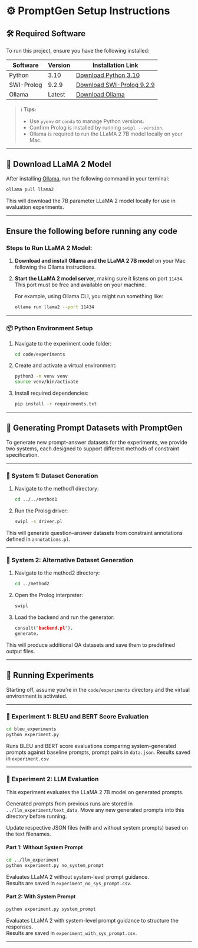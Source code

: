 
# ⚙️ PromptGen Setup Instructions

## 🛠️ Required Software

To run this project, ensure you have the following installed:

| Software     | Version  | Installation Link                                                                            |
|--------------|----------|----------------------------------------------------------------------------------------------|
| Python       | 3.10     | [Download Python 3.10](https://www.python.org/downloads/release/python-3100/)               |
| SWI-Prolog   | 9.2.9    | [Download SWI-Prolog 9.2.9](https://www.swi-prolog.org/Download.html)                        |
| Ollama       | Latest   | [Download Ollama](https://ollama.com/download)                                              |

> ℹ️ **Tips:**  
> - Use `pyenv` or `conda` to manage Python versions.  
> - Confirm Prolog is installed by running `swipl --version`.  
> - Ollama is required to run the LLaMA 2 7B model locally on your Mac.

---

## 🧠 Download LLaMA 2 Model

After installing [Ollama](https://ollama.com), run the following command in your terminal:

```bash
ollama pull llama2
```

This will download the 7B parameter LLaMA 2 model locally for use in evaluation experiments.



---

## Ensure the following before running any code


### Steps to Run LLaMA 2 Model:

1. **Download and install Ollama and the LLaMA 2 7B model** on your Mac following the Ollama instructions.

2. **Start the LLaMA 2 model server**, making sure it listens on port `11434`. This port must be free and available on your machine.

   For example, using Ollama CLI, you might run something like:
   ```bash
   ollama run llama2 --port 11434
   ```

---

### 📦 Python Environment Setup

1. Navigate to the experiment code folder:
   ```bash
   cd code/experiments
   ```

2. Create and activate a virtual environment:
   ```bash
   python3 -m venv venv
   source venv/bin/activate
   ```

3. Install required dependencies:
   ```bash
   pip install -r requirements.txt
   ```

---
## 🧾 Generating Prompt Datasets with PromptGen

To generate new prompt–answer datasets for the experiments, we provide two systems, each designed to support different methods of constraint specification.

---

### 🧠 System 1: Dataset Generation

1. Navigate to the method1 directory:
   ```bash
   cd ../../method1
   ```

2. Run the Prolog driver:
   ```bash
   swipl -s driver.pl
   ```

This will generate question–answer datasets from constraint annotations defined in `annotations.pl`.

---

### 🧠 System 2: Alternative Dataset Generation

1. Navigate to the method2 directory:
   ```bash
   cd ../method2
   ```

2. Open the Prolog interpreter:
   ```bash
   swipl
   ```

3. Load the backend and run the generator:
   ```prolog
   consult("backend.pl").
   generate.
   ```

This will produce additional QA datasets and save them to predefined output files.

---


## 🚀 Running Experiments

Starting off, assume you’re in the `code/experiments` directory and the virtual environment is activated.

---

### 🔹 Experiment 1: BLEU and BERT Score Evaluation


```bash
cd bleu_experiments
python experiment.py
```

Runs BLEU and BERT score evaluations comparing system-generated prompts against baseline prompts, prompt pairs in `data.json`.
Results saved in `experiment.csv`

---

### 🔹 Experiment 2: LLM Evaluation

This experiment evaluates the LLaMA 2 7B model on generated prompts. 

Generated prompts from previous runs are stored in `../llm_experiment/text_data`. Move any new generated prompts into this directory before running.

Update respective JSON files (with and without system prompts) based on the text filenames.

#### Part 1: Without System Prompt

```bash
cd ../llm_experiment
python experiment.py no_system_prompt
```

Evaluates LLaMA 2 without system-level prompt guidance.  
Results are saved in `experiment_no_sys_prompt.csv`.

#### Part 2: With System Prompt

```bash
python experiment.py system_prompt
```

Evaluates LLaMA 2 with system-level prompt guidance to structure the responses.  
Results are saved in `experiment_with_sys_prompt.csv`.

---


